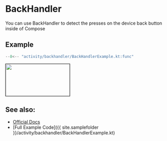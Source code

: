 <!---
This is the API of version 1.2.0
-->

# BackHandler

You can use BackHandler to detect the presses on the device back button inside of Compose

## Example
```kotlin
--8<-- "activity/backhandler/BackHandlerExample.kt:func"
```

<p align="left">
  <img src ="{{ site.images }}/activity/backhandler/backhandler.png"  height=100 width=200  style="border: 1px solid black;"  />
</p>

## See also:
* [Official Docs](https://developer.android.com/reference/kotlin/androidx/activity/compose/package-summary#backhandler)
* [Full Example Code]({{ site.samplefolder }}/activity/backhandler/BackHandlerExample.kt)